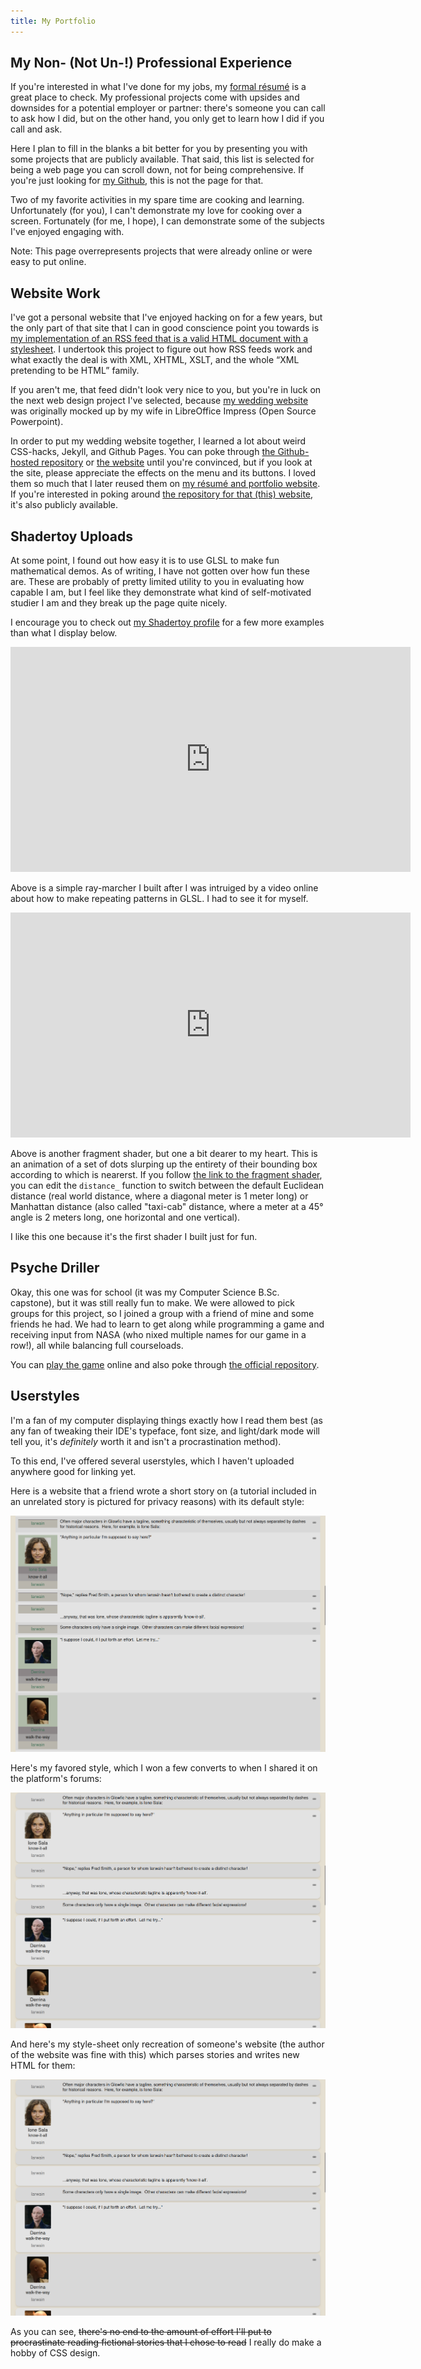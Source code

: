 ```yaml
---
title: My Portfolio
---
```


## My Non- (Not Un-!) Professional Experience

If you're interested in what I've done for my jobs, my [formal
résumé](/résumé) is a great place to check. My professional
projects come with upsides and downsides for a potential employer
or partner: there's someone you can call to ask how I did, but on
the other hand, you only get to learn how I did if you call and
ask.

Here I plan to fill in the blanks a bit better for you by
presenting you with some projects that are publicly available.
That said, this list is selected for being a web page you can
scroll down, not for being comprehensive. If you're just looking
for [my Github](https://github.com/AVerm/), this is not the page
for that.

Two of my favorite activities in my spare time are cooking and
learning. Unfortunately (for you), I can't demonstrate my love
for cooking over a screen. Fortunately (for me, I hope), I can
demonstrate some of the subjects I've enjoyed engaging with.

Note: This page overrepresents projects that were already online
or were easy to put online.

## Website Work

I've got a personal website that I've enjoyed hacking on for a
few years, but the only part of that site that I can in good
conscience point you towards is [my implementation of an RSS feed
that is a valid HTML document with a
stylesheet](www.ajvermillion.com/feed.xml). I undertook this
project to figure out how RSS feeds work and what exactly the
deal is with XML, XHTML, XSLT, and the whole “XML pretending to
be HTML” family.

If you aren't me, that feed didn't look very nice to you, but
you're in luck on the next web design project I've selected,
because [my wedding website](https://1inavere6.com/) was
originally mocked up by my wife in LibreOffice Impress (Open
Source Powerpoint).

In order to put my wedding website together, I learned a lot
about weird CSS-hacks, Jekyll, and Github Pages. You can poke
through [the Github-hosted
repository](https://github.com/AVerm/1inavere6) or [the
website](https://1inavere6.com/) until you're convinced, but if
you look at the site, please appreciate the effects on the menu
and its buttons. I loved them so much that I later reused them on
[my résumé and portfolio website](/ "Yep, the one you're already
on"). If you're interested in poking around [the repository for
that (this) website](https://github.com/AVerm/alexjvermillion/),
it's also publicly available.

## Shadertoy Uploads

At some point, I found out how easy it is to use GLSL to make fun
mathematical demos. As of writing, I have not gotten over how fun
these are. These are probably of pretty limited utility to you in
evaluating how capable I am, but I feel like they demonstrate
what kind of self-motivated studier I am and they break up the
page quite nicely.

I encourage you to check out [my Shadertoy
profile](https://www.shadertoy.com/user/tomcatfish) for a few
more examples than what I display below.

<iframe width="640" height="360" frameborder="0" src="https://www.shadertoy.com/embed/tfGXWR?gui=true" allowfullscreen></iframe>

Above is a simple ray-marcher I built after I was intruiged by a
video online about how to make repeating patterns in GLSL. I had
to see it for myself.

<iframe width="640" height="360" frameborder="0" src="https://www.shadertoy.com/embed/XfdSDX?gui=true" allowfullscreen></iframe>

Above is another fragment shader, but one a bit dearer to my
heart. This is an animation of a set of dots slurping up the
entirety of their bounding box according to which is nearerst. If
you follow [the link to the fragment
shader](https://www.shadertoy.com/view/XfdSDX), you can edit the
`distance_` function to switch between the default Euclidean
distance (real world distance, where a diagonal meter is 1 meter
long) or Manhattan distance (also called "taxi-cab" distance,
where a meter at a 45° angle is 2 meters long, one horizontal and
one vertical).

I like this one because it's the first shader I built just for
fun.

## Psyche Driller

Okay, this one was for school (it was my Computer Science B.Sc.
capstone), but it was still really fun to make. We were allowed
to pick groups for this project, so I joined a group with a
friend of mine and some friends he had. We had to learn to get
along while programming a game and receiving input from NASA (who
nixed multiple names for our game in a row!), all while balancing
full courseloads.

You can [play the
game](https://capstone2021.missiontopsyche.org/psyche-driller/)
online and also poke through [the official
repository](https://github.com/AVerm/NASA-psyche-game).

## Userstyles

I'm a fan of my computer displaying things exactly how I read
them best (as any fan of tweaking their IDE's typeface, font
size, and light/dark mode will tell you, it's *definitely* worth
it and isn't a procrastination method).

To this end, I've offered several userstyles, which I haven't
uploaded anywhere good for linking yet.

Here is a website that a friend wrote a short story on (a
tutorial included in an unrelated story is pictured for privacy
reasons) with its default style:

![Default style](/assets/images/ProjectLawful_Before.png)

Here's my favored style, which I won a few converts to when I
shared it on the platform's forums:

![My style](/assets/images/ProjectLawful_After.png)

And here's my style-sheet only recreation of someone's website
(the author of the website was fine with this) which parses
stories and writes new HTML for them:

![My copycat style](/assets/images/ProjectLawful_After.png)

As you can see, ~~there's no end to the amount of effort I'll put
to procrastinate reading fictional stories that I chose to read~~
I really do make a hobby of CSS design.
